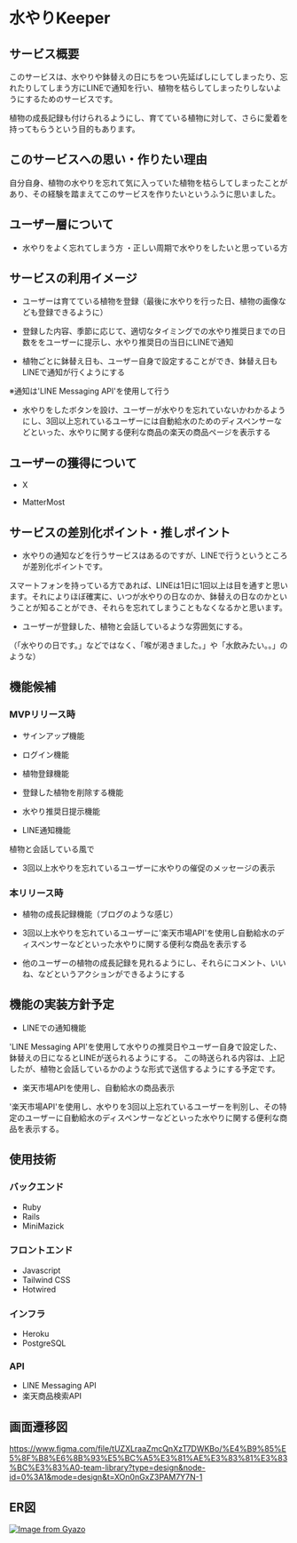 # 水やりKeeper

## サービス概要

このサービスは、水やりや鉢替えの日にちをつい先延ばしにしてしまったり、忘れたりしてしまう方にLINEで通知を行い、植物を枯らしてしまったりしないようにするためのサービスです。

植物の成長記録も付けられるようにし、育てている植物に対して、さらに愛着を持ってもらうという目的もあります。

## このサービスへの思い・作りたい理由

自分自身、植物の水やりを忘れて気に入っていた植物を枯らしてしまったことがあり、その経験を踏まえてこのサービスを作りたいというふうに思いました。

## ユーザー層について

* 水やりをよく忘れてしまう方 ・正しい周期で水やりをしたいと思っている方

## サービスの利用イメージ

* ユーザーは育てている植物を登録（最後に水やりを行った日、植物の画像なども登録できるように）

* 登録した内容、季節に応じて、適切なタイミングでの水やり推奨日までの日数ををユーザーに提示し、水やり推奨日の当日にLINEで通知

* 植物ごとに鉢替え日も、ユーザー自身で設定することができ、鉢替え日もLINEで通知が行くようにする

※通知は'LINE Messaging API'を使用して行う

* 水やりをしたボタンを設け、ユーザーが水やりを忘れていないかわかるようにし、3回以上忘れているユーザーには自動給水のためのディスペンサーなどといった、水やりに関する便利な商品の楽天の商品ページを表示する

## ユーザーの獲得について

* X

* MatterMost

## サービスの差別化ポイント・推しポイント

* 水やりの通知などを行うサービスはあるのですが、LINEで行うというところが差別化ポイントです。

スマートフォンを持っている方であれば、LINEは1日に1回以上は目を通すと思います。それによりほぼ確実に、いつが水やりの日なのか、鉢替えの日なのかということが知ることができ、それらを忘れてしまうこともなくなるかと思います。

* ユーザーが登録した、植物と会話しているような雰囲気にする。

（「水やりの日です。」などではなく、「喉が渇きました。」や「水飲みたい。。」のような）

## 機能候補

### MVPリリース時

* サインアップ機能

* ログイン機能

* 植物登録機能

* 登録した植物を削除する機能

* 水やり推奨日提示機能

* LINE通知機能

植物と会話している風で

* 3回以上水やりを忘れているユーザーに水やりの催促のメッセージの表示

### 本リリース時

* 植物の成長記録機能（ブログのような感じ）

* 3回以上水やりを忘れているユーザーに'楽天市場API'を使用し自動給水のディスペンサーなどといった水やりに関する便利な商品を表示する

* 他のユーザーの植物の成長記録を見れるようにし、それらにコメント、いいね、などというアクションができるようにする

## 機能の実装方針予定

* LINEでの通知機能

'LINE Messaging API'を使用して水やりの推奨日やユーザー自身で設定した、鉢替えの日になるとLINEが送られるようにする。 この時送られる内容は、上記したが、植物と会話しているかのような形式で送信するようにする予定です。

* 楽天市場APIを使用し、自動給水の商品表示

'楽天市場API'を使用し、水やりを3回以上忘れているユーザーを判別し、その特定のユーザーに自動給水のディスペンサーなどといった水やりに関する便利な商品を表示する。

## 使用技術

### バックエンド
  - Ruby
  - Rails
  - MiniMazick
### フロントエンド
  - Javascript
  - Tailwind CSS
  - Hotwired
### インフラ
  - Heroku
  - PostgreSQL
### API
  - LINE Messaging API
  - 楽天商品検索API

## 画面遷移図

https://www.figma.com/file/tUZXLraaZmcQnXzT7DWKBo/%E4%B9%85%E5%8F%B8%E6%8B%93%E5%BC%A5%E3%81%AE%E3%83%81%E3%83%BC%E3%83%A0-team-library?type=design&node-id=0%3A1&mode=design&t=XOn0nGxZ3PAM7Y7N-1

## ER図

[![Image from Gyazo](https://i.gyazo.com/03e1351fb287d36094db6d2174eeb5fa.png)](https://gyazo.com/03e1351fb287d36094db6d2174eeb5fa)
